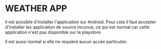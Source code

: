 # WEATHER APP 

Il est possible d'installer l'application sur Android.
Pour cela il faut accepter d'installer les application de source incunue,
ce qui est normal car cette application n'est pas disponible sur le playstore.

Il est aussi normal si elle ne requière aucun accée particulier.